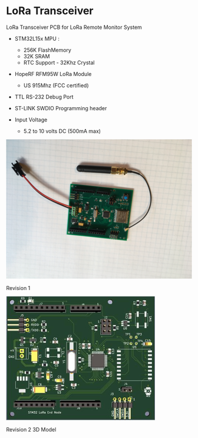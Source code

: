 # LoRa Transceiver

LoRa Transceiver PCB for LoRa Remote Monitor System

- STM32L15x MPU : 
    - 256K FlashMemory
    - 32K SRAM
    - RTC Support - 32Khz Crystal

- HopeRF RFM95W LoRa Module 
    - US 915Mhz (FCC certified)

- TTL RS-232 Debug Port

- ST-LINK SWDIO Programming header

- Input Voltage   
    - 5.2 to 10 volts DC (500mA max)

![LoRaXcvr_R1](/Photos/LoRaXcvr_R1.JPG "Revision 1")

Revision 1 

![LoRaXcvr_R2](/Photos/LoRaXcvr_R2.JPG "Revision 2")

Revision 2 3D Model 



